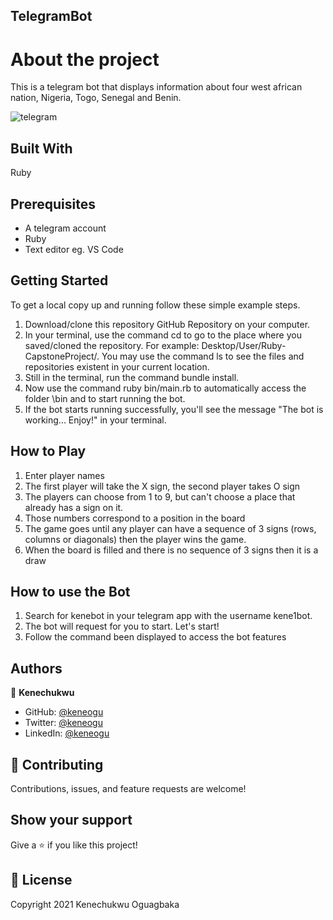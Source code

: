 ## TelegramBot


# About the project

This is a telegram bot that displays information about four west african nation, Nigeria, Togo, Senegal and Benin.

![telegram](https://user-images.githubusercontent.com/53356820/105992549-90320680-60a5-11eb-9063-65ff75c9866d.png)

## Built With

Ruby

## Prerequisites

- A telegram account 
- Ruby
- Text editor eg. VS Code

## Getting Started
To get a local copy up and running follow these simple example steps.​

1. Download/clone this repository GitHub Repository on your computer.
2. In your terminal, use the command cd to go to the place where you saved/cloned the repository. For example:  Desktop/User/Ruby-CapstoneProject/. You may use the command ls to see the files and repositories existent in your current location.
3. Still in the terminal, run the command bundle install.
4. Now use the command ruby bin/main.rb to automatically access the folder \bin and to start running the bot.
5. If the bot starts running successfully, you'll see the message "The bot is working... Enjoy!" in your terminal.

## How to Play

1. Enter player names
2. The first player will take the X sign, the second player takes O sign
3. The players can choose from 1 to 9, but can't choose a place that already has a sign on it.
4. Those numbers correspond to a position in the board
5. The game goes until any player can have a sequence of 3 signs (rows,  columns or diagonals) then the player wins the game.
6. When the board is filled and there is no sequence of 3 signs then it is a draw

## How to use the Bot

1. Search for kenebot in your telegram app with the username kene1bot.
2. The bot will request for you to start. Let's start!
3. Follow the command been displayed to access the bot features

## Authors

👤 **Kenechukwu**

- GitHub: [@keneogu](https://github.com/keneogu)
- Twitter: [@keneogu](https://twitter.com/keneogu)
- LinkedIn: [@keneogu](https://www.linkedin.com/in/oguagbaka-kenechukwu-8b2289179/)

## 🤝 Contributing

Contributions, issues, and feature requests are welcome!

## Show your support

Give a ⭐️ if you like this project!

## 📝 License
Copyright 2021 Kenechukwu Oguagbaka

